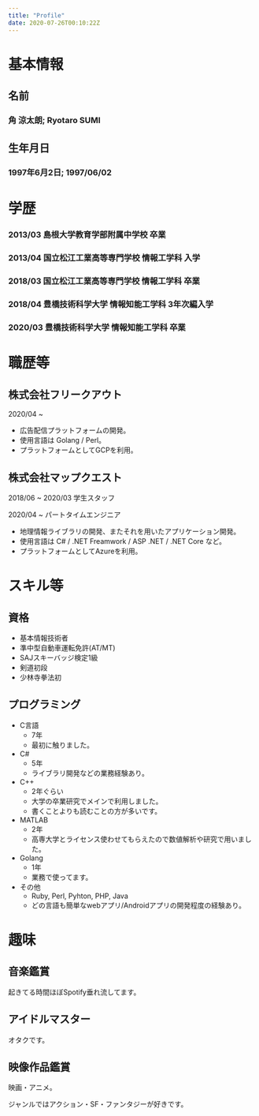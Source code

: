 ```yaml
---
title: "Profile"
date: 2020-07-26T00:10:22Z
---
```


# 基本情報

## 名前
### 角 涼太朗; Ryotaro SUMI

## 生年月日
### 1997年6月2日; 1997/06/02

# 学歴

### 2013/03 島根大学教育学部附属中学校 卒業
### 2013/04 国立松江工業高等専門学校 情報工学科 入学
### 2018/03 国立松江工業高等専門学校 情報工学科 卒業
### 2018/04 豊橋技術科学大学 情報知能工学科 3年次編入学
### 2020/03 豊橋技術科学大学 情報知能工学科 卒業

# 職歴等

## 株式会社フリークアウト

2020/04 ~

- 広告配信プラットフォームの開発。
- 使用言語は Golang / Perl。
- プラットフォームとしてGCPを利用。

## 株式会社マップクエスト

2018/06 ~ 2020/03 学生スタッフ

2020/04 ~ パートタイムエンジニア

- 地理情報ライブラリの開発、またそれを用いたアプリケーション開発。
- 使用言語は C# / .NET Freamwork / ASP .NET / .NET Core など。
- プラットフォームとしてAzureを利用。

# スキル等

## 資格

- 基本情報技術者
- 準中型自動車運転免許(AT/MT)
- SAJスキーバッジ検定1級
- 剣道初段
- 少林寺拳法初

## プログラミング

- C言語
  - 7年
  - 最初に触りました。
- C#
  - 5年
  - ライブラリ開発などの業務経験あり。
- C++
  - 2年ぐらい
  - 大学の卒業研究でメインで利用しました。
  - 書くことよりも読むことの方が多いです。
- MATLAB
  - 2年
  - 高専大学とライセンス使わせてもらえたので数値解析や研究で用いました。
- Golang
  - 1年
  - 業務で使ってます。
- その他
  - Ruby, Perl, Pyhton, PHP, Java
  - どの言語も簡単なwebアプリ/Androidアプリの開発程度の経験あり。

# 趣味

## 音楽鑑賞

起きてる時間ほぼSpotify垂れ流してます。

## アイドルマスター

オタクです。

## 映像作品鑑賞

映画・アニメ。

ジャンルではアクション・SF・ファンタジーが好きです。

